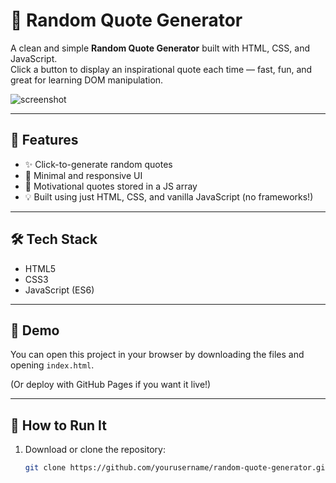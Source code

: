 # 💬 Random Quote Generator

A clean and simple **Random Quote Generator** built with HTML, CSS, and JavaScript.  
Click a button to display an inspirational quote each time — fast, fun, and great for learning DOM manipulation.

![screenshot](https://via.placeholder.com/800x400.png?text=Screenshot+Preview+Here)

---

## 🚀 Features

- ✨ Click-to-generate random quotes
- 🎯 Minimal and responsive UI
- 🧠 Motivational quotes stored in a JS array
- 💡 Built using just HTML, CSS, and vanilla JavaScript (no frameworks!)

---

## 🛠 Tech Stack

- HTML5
- CSS3
- JavaScript (ES6)

---

## 📸 Demo

You can open this project in your browser by downloading the files and opening `index.html`.

(Or deploy with GitHub Pages if you want it live!)

---

## 🧪 How to Run It

1. Download or clone the repository:
   ```bash
   git clone https://github.com/yourusername/random-quote-generator.git
